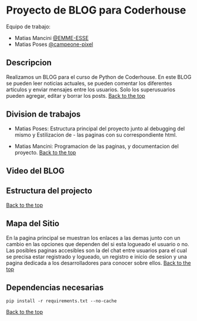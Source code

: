 # Proyecto de BLOG para Coderhouse

Equipo de trabajo:

* Matias Mancini
[@EMME-ESSE](https://github.com/EMME-ESSE)
* Matias Poses 
[@campeone-pixel](https://github.com/campeone-pixel)

## Descripcion

Realizamos un BLOG para el curso de Python de Coderhouse. En este BLOG se pueden leer noticias actuales, se pueden comentar los diferentes articulos y enviar mensajes entre los usuarios. Solo los superusuarios pueden agregar, editar y borrar los posts.
[Back to the top](#blog)

## Division de trabajos

- Matias Poses: Estructura principal del proyecto junto al debugging del mismo y Estilizacion de - las paginas con su correspondiente html.

- Matias Mancini: Programacion de las paginas, y documentacion del proyecto.
[Back to the top](#blog)

## Video del BLOG


## Estructura del projecto
[Back to the top](#blog)

## Mapa del Sitio

En la pagina principal se muestran los enlaces a las demas junto con un cambio en las opciones que dependen del si esta logueado el usuario o no.
Las posibles paginas accesibles son la del chat entre usuarios para el cual se precisa estar registrado y logueado, un registro e inicio de sesion y una pagina dedicada a los desarrolladores para conocer sobre ellos.
[Back to the top](#blog)

## Dependencias necesarias
````
pip install -r requirements.txt --no-cache
````
[Back to the top](#blog)
##  
